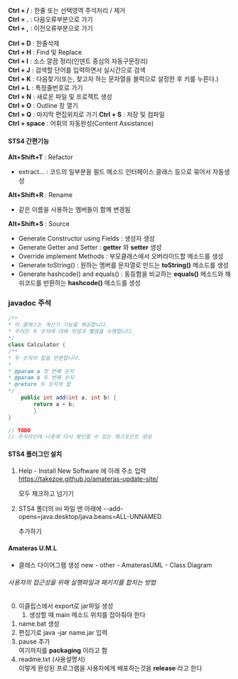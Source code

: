 **Ctrl + /** : 한줄 또는 선택영역 주석처리 / 제거  
**Ctrl + .** : 다음오류부분으로 가기  
**Ctrl + ,** : 이전오류부분으로 가기  
  
**Ctrl + D** : 한줄삭제  
**Ctrl + H** : Find 및 Replace  
**Ctrl + I** : 소스 깔끔 정리(인덴트 중심의 자동구문정리)  
**Ctrl + J** : 검색할 단어를 입력하면서 실시간으로 검색  
**Ctrl + K** : 다음찾기(또는, 찾고자 하는 문자열을 블럭으로 설정한 후 키를 누른다.)  
**Ctrl + L** : 특정줄번호로 가기  
**Ctrl + N** : 새로운 파일 및 프로젝트 생성  
**Ctrl + O** : Outline 창 열기  
**Ctrl + Q** : 마지막 편집위치로 가기
**Ctrl + S** : 저장 및 컴파일  
**Ctrl + space** : 어휘의 자동완성(Content Assistance)

#### STS4 간편기능
**Alt+Shift+T** : Refactor
- extract... : 코드의 일부분을 필드 메소드 인터페이스 클래스 등으로 묶어서 자동생성

__Alt+Shift+R__ : Rename
- 같은 이름을 사용하는 멤버들이 함께 변경됨

__Alt+Shift+S__ : Source
- Generate Constructor using Fields : 생성자 생성
- Generate Getter and Setter : **getter** 와 **setter** 생성
- Override implement Methods : 부모클래스에서 오버라이드할 메소드를 생성
- Generate toString() : 원하는 멤버를 문자열로 만드는 **toString()** 메소드를 생성
- Generate hashcode() and equals() : 동등함을 비교하는 **equals()** 메소드와 해쉬코드를 반환하는 **hashcode()** 메소드를 생성

### javadoc 주석
```java
/**
* 이 클래스는 계산기 기능을 제공합니다.
* 주어진 두 숫자에 대해 덧셈과 뺄셈을 수행합니다.
*/
class Calculator {
/**
* 두 숫자의 합을 반환합니다.
*
* @param a 첫 번째 숫자
* @param b 두 번째 숫자
* @return 두 숫자의 합
*/
	public int add(int a, int b) {
		return a + b;
		}
}

// TODO
// 주석라인에 나중에 다시 확인할 수 있는 체크포인트 생성
```

#### STS4 플러그인 설치
1. Help - Install New Software 에 아래 주소 입력
	https://takezoe.github.io/amateras-update-site/
	
	모두 체크하고 넘기기

2. STS4 폴더의 ini 파일 맨 아래에
	--add-opens=java.desktop/java.beans=ALL-UNNAMED
	 
	 추가하기

#### Amateras U.M.L
- 클래스 다이어그램 생성 
	new - other - AmaterasUML - Class Diagram


###### 사용자의 접근성을 위해 실행파일과 패키지를 합치는 방법
0. 이클립스에서 export로 jar파일 생성
	1. 생성할 때 main 메소드 위치를 잡아줘야 한다
1. name.bat 생성
2. 편집기로 java -jar name.jar 입력
3. pause 추가  
    여기까지를 **packaging** 이라고 함
4. readme.txt (사용설명서)  
    이렇게 완성된 프로그램을 사용자에게 배포하는것을 **release** 라고 한다

